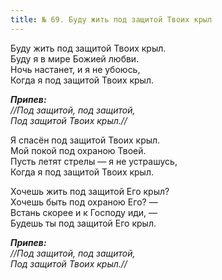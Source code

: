 ```yaml
---
title: № 69. Буду жить под защитой Твоих крыл
---
```


Буду жить под защитой Твоих крыл.  
Буду я в мире Божией любви.  
Ночь настанет, и я не убоюсь,  
Когда я под защитой Твоих крыл.

*__Припев:__  
//Под защитой, под защитой,  
Под защитой Твоих крыл.//*

Я спасён под защитой Твоих крыл.  
Мой покой под охраною Твоей.  
Пусть летят стрелы — я не устрашусь,  
Когда я под защитой Твоих крыл.

Хочешь жить под защитой Его крыл?  
Хочешь быть под охраною Его? —  
Встань скорее и к Господу иди, —   
Будешь ты под защитой Его крыл.

*__Припев:__  
//Под защитой, под защитой,  
Под защитой Твоих крыл.//*
